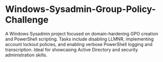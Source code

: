 # Windows-Sysadmin-Group-Policy-Challenge
A Windows Sysadmin project focused on domain-hardening GPO creation and PowerShell scripting. Tasks include disabling LLMNR, implementing account lockout policies, and enabling verbose PowerShell logging and transcription. Ideal for showcasing Active Directory and security administration skills.
